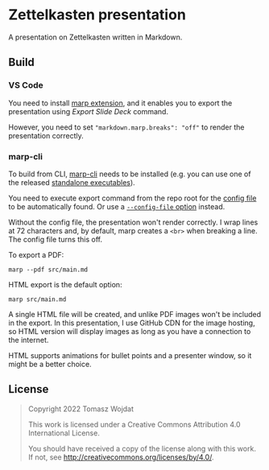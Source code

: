 # Zettelkasten presentation

A presentation on Zettelkasten written in Markdown.

## Build

### VS Code

You need to install [marp
extension](https://marketplace.visualstudio.com/items?itemName=marp-team.marp-vscode),
and it enables you to export the presentation using _Export Slide Deck_
command.

However, you need to set `"markdown.marp.breaks": "off"` to render the
presentation correctly.

### marp-cli

To build from CLI, [marp-cli](https://github.com/marp-team/marp-cli)
needs to be installed (e.g. you can use one of the released [standalone
executables](https://github.com/marp-team/marp-cli/releases)).

You need to execute export command from the repo root for the [config
file](.marprc.yaml) to be automatically found. Or use a [`--config-file`
option](https://github.com/marp-team/marp-cli#configuration-file)
instead.

Without the config file, the presentation won't render correctly. I wrap
lines at 72 characters and, by default, marp creates a `<br>` when
breaking a line. The config file turns this off.

To export a PDF:

    marp --pdf src/main.md

HTML export is the default option:

    marp src/main.md

A single HTML file will be created, and unlike PDF images won't be
included in the export. In this presentation, I use GitHub CDN for the
image hosting, so HTML version will display images as long as you have a
connection to the internet.

HTML supports animations for bullet points and a presenter window, so it
might be a better choice.

## License

> Copyright 2022 Tomasz Wojdat
>
> This work is licensed under a Creative Commons Attribution 4.0
> International License.
>
> You should have received a copy of the license along with this work.
> If not, see <http://creativecommons.org/licenses/by/4.0/>.
